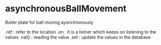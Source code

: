 # asynchronousBallMovement
Boiler plate for ball moving aysnchronously

.ref : refer to the location
.on : it is a listner which keeps on listening to the values
.val() : reading the value
.set : update the values in the database
